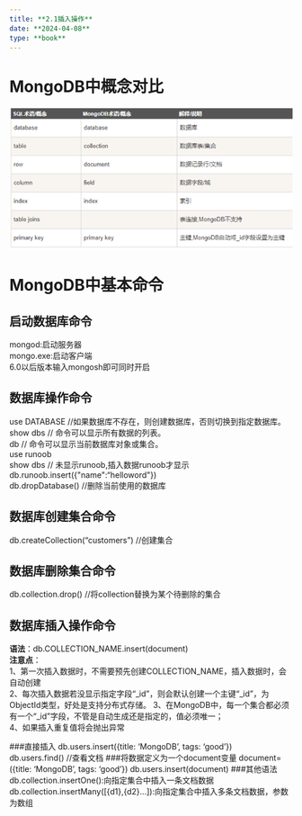 ```yaml
---
title: **2.1插入操作**
date: **2024-04-08**
type: **book**
---
```



# MongoDB中概念对比
<img src="./images/2.1-1.png" alt="2.1-1" />

# MongoDB中基本命令

## 启动数据库命令  
  mongod:启动服务器  
  mongo.exe:启动客户端  
  6.0以后版本输入mongosh即可同时开启
## 数据库操作命令
  use DATABASE //如果数据库不存在，则创建数据库，否则切换到指定数据库。  
  show dbs // 命令可以显示所有数据的列表。  
  db // 命令可以显示当前数据库对象或集合。  
  use runoob  
  show dbs // 未显示runoob,插入数据runoob才显示  
  db.runoob.insert({"name":“helloword"})  
  db.dropDatabase() //删除当前使用的数据库
## 数据库创建集合命令  
  db.createCollection(“customers”) //创建集合
## 数据库删除集合命令
  db.collection.drop() //将collection替换为某个待删除的集合
## 数据库插入操作命令
  **语法**：db.COLLECTION_NAME.insert(document)  
  **注意点**：  
   1、第一次插入数据时，不需要预先创建COLLECTION_NAME，插入数据时，会自动创建  
   2、每次插入数据若没显示指定字段“_id”，则会默认创建一个主键“_id”，为ObjectId类型，好处是支持分布式存储。
   3、在MongoDB中，每一个集合都必须有一个“_id”字段，不管是自动生成还是指定的，值必须唯一；  
   4、如果插入重复值将会抛出异常
 
###直接插入
db.users.insert({title: ‘MongoDB’, tags: ‘good’})  
db.users.find() //查看文档
###将数据定义为一个document变量
document= ({title: ‘MongoDB’, tags: ‘good’})
db.users.insert(document)
###其他语法
db.collection.insertOne():向指定集合中插入一条文档数据  
db.collection.insertMany([{d1},{d2}...]):向指定集合中插入多条文档数据，参数为数组





